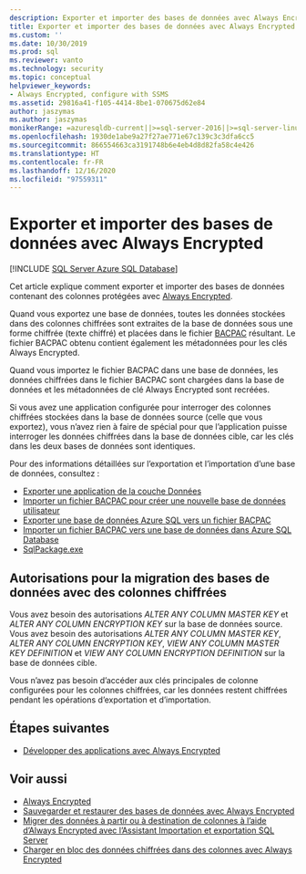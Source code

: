 ```yaml
---
description: Exporter et importer des bases de données avec Always Encrypted
title: Exporter et importer des bases de données avec Always Encrypted | Microsoft Docs
ms.custom: ''
ms.date: 10/30/2019
ms.prod: sql
ms.reviewer: vanto
ms.technology: security
ms.topic: conceptual
helpviewer_keywords:
- Always Encrypted, configure with SSMS
ms.assetid: 29816a41-f105-4414-8be1-070675d62e84
author: jaszymas
ms.author: jaszymas
monikerRange: =azuresqldb-current||>=sql-server-2016||>=sql-server-linux-2017||=azuresqldb-mi-current
ms.openlocfilehash: 1930de1abe9a27f27ae771e67c139c3c3dfa6cc5
ms.sourcegitcommit: 866554663ca3191748b6e4eb4d8d82fa58c4e426
ms.translationtype: HT
ms.contentlocale: fr-FR
ms.lasthandoff: 12/16/2020
ms.locfileid: "97559311"
---
```

# <a name="export-and-import-databases-using-always-encrypted"></a>Exporter et importer des bases de données avec Always Encrypted 
[!INCLUDE [SQL Server Azure SQL Database](../../../includes/applies-to-version/sql-asdb.md)]

Cet article explique comment exporter et importer des bases de données contenant des colonnes protégées avec [Always Encrypted](../../../relational-databases/security/encryption/always-encrypted-database-engine.md).

Quand vous exportez une base de données, toutes les données stockées dans des colonnes chiffrées sont extraites de la base de données sous une forme chiffrée (texte chiffré) et placées dans le fichier [BACPAC](../../data-tier-applications/data-tier-applications.md) résultant. Le fichier BACPAC obtenu contient également les métadonnées pour les clés Always Encrypted.

Quand vous importez le fichier BACPAC dans une base de données, les données chiffrées dans le fichier BACPAC sont chargées dans la base de données et les métadonnées de clé Always Encrypted sont recréées. 

Si vous avez une application configurée pour interroger des colonnes chiffrées stockées dans la base de données source (celle que vous exportez), vous n’avez rien à faire de spécial pour que l’application puisse interroger les données chiffrées dans la base de données cible, car les clés dans les deux bases de données sont identiques.

Pour des informations détaillées sur l’exportation et l’importation d’une base de données, consultez :
- [Exporter une application de la couche Données](../../data-tier-applications/export-a-data-tier-application.md)
- [Importer un fichier BACPAC pour créer une nouvelle base de données utilisateur](../../data-tier-applications/import-a-bacpac-file-to-create-a-new-user-database.md)
- [Exporter une base de données Azure SQL vers un fichier BACPAC](/azure/sql-database/sql-database-export)
- [Importer un fichier BACPAC vers une base de données dans Azure SQL Database](/azure/sql-database/sql-database-import)
- [SqlPackage.exe](../../../tools/sqlpackage/sqlpackage.md)

## <a name="permissions-for-migrating-databases-with-encrypted-columns"></a>Autorisations pour la migration des bases de données avec des colonnes chiffrées

Vous avez besoin des autorisations *ALTER ANY COLUMN MASTER KEY* et *ALTER ANY COLUMN ENCRYPTION KEY* sur la base de données source. Vous avez besoin des autorisations *ALTER ANY COLUMN MASTER KEY*, *ALTER ANY COLUMN ENCRYPTION KEY*, *VIEW ANY COLUMN MASTER KEY DEFINITION* et *VIEW ANY COLUMN ENCRYPTION DEFINITION* sur la base de données cible.

Vous n’avez pas besoin d’accéder aux clés principales de colonne configurées pour les colonnes chiffrées, car les données restent chiffrées pendant les opérations d’exportation et d’importation.

## <a name="next-steps"></a>Étapes suivantes
- [Développer des applications avec Always Encrypted](always-encrypted-client-development.md)

## <a name="see-also"></a>Voir aussi
- [Always Encrypted](../../../relational-databases/security/encryption/always-encrypted-database-engine.md)
- [Sauvegarder et restaurer des bases de données avec Always Encrypted](always-encrypted-migrate-using-backup-restore.md)
- [Migrer des données à partir ou à destination de colonnes à l’aide d’Always Encrypted avec l’Assistant Importation et exportation SQL Server](always-encrypted-migrate-using-import-export-wizard.md)
- [Charger en bloc des données chiffrées dans des colonnes avec Always Encrypted](migrate-sensitive-data-protected-by-always-encrypted.md)